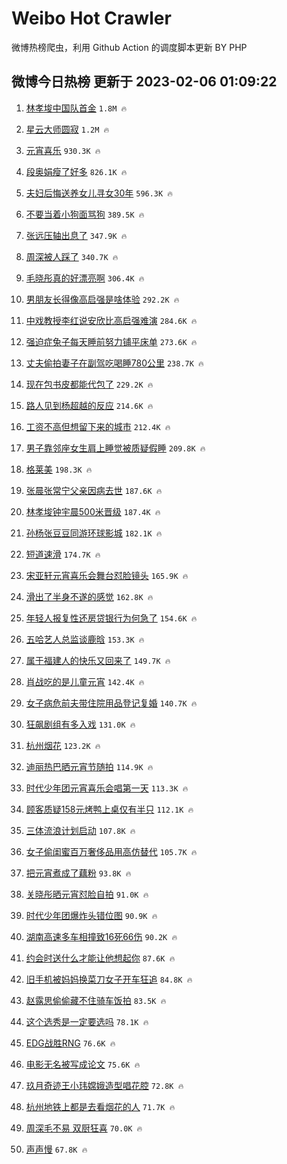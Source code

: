 # Weibo Hot Crawler 



微博热榜爬虫，利用 Github Action 的调度脚本更新 BY PHP 


## 微博今日热榜 更新于 2023-02-06 01:09:22 
1. [林孝埈中国队首金](https://s.weibo.com/weibo?q=%23%E6%9E%97%E5%AD%9D%E5%9F%88%E4%B8%AD%E5%9B%BD%E9%98%9F%E9%A6%96%E9%87%91%23&t=31&band_rank=1&Refer=top) `1.8M 🔥` 

1. [星云大师圆寂](https://s.weibo.com/weibo?q=%23%E6%98%9F%E4%BA%91%E5%A4%A7%E5%B8%88%E5%9C%86%E5%AF%82%23&t=31&band_rank=2&Refer=top) `1.2M 🔥` 

1. [元宵喜乐](https://s.weibo.com/weibo?q=%23%E5%85%83%E5%AE%B5%E5%96%9C%E4%B9%90%23&t=31&band_rank=3&Refer=top) `930.3K 🔥` 

1. [段奥娟瘦了好多](https://s.weibo.com/weibo?q=%23%E6%AE%B5%E5%A5%A5%E5%A8%9F%E7%98%A6%E4%BA%86%E5%A5%BD%E5%A4%9A%23&t=31&band_rank=4&Refer=top) `826.1K 🔥` 

1. [夫妇后悔送养女儿寻女30年](https://s.weibo.com/weibo?q=%23%E5%A4%AB%E5%A6%87%E5%90%8E%E6%82%94%E9%80%81%E5%85%BB%E5%A5%B3%E5%84%BF%E5%AF%BB%E5%A5%B330%E5%B9%B4%23&t=31&band_rank=5&Refer=top) `596.3K 🔥` 

1. [不要当着小狗面骂狗](https://s.weibo.com/weibo?q=%23%E4%B8%8D%E8%A6%81%E5%BD%93%E7%9D%80%E5%B0%8F%E7%8B%97%E9%9D%A2%E9%AA%82%E7%8B%97%23&t=31&band_rank=6&Refer=top) `389.5K 🔥` 

1. [张远压轴出息了](https://s.weibo.com/weibo?q=%23%E5%BC%A0%E8%BF%9C%E5%8E%8B%E8%BD%B4%E5%87%BA%E6%81%AF%E4%BA%86%23&t=31&band_rank=7&Refer=top) `347.9K 🔥` 

1. [周深被人踩了](https://s.weibo.com/weibo?q=%23%E5%91%A8%E6%B7%B1%E8%A2%AB%E4%BA%BA%E8%B8%A9%E4%BA%86%23&t=31&band_rank=8&Refer=top) `340.7K 🔥` 

1. [毛晓彤真的好漂亮啊](https://s.weibo.com/weibo?q=%E6%AF%9B%E6%99%93%E5%BD%A4%E7%9C%9F%E7%9A%84%E5%A5%BD%E6%BC%82%E4%BA%AE%E5%95%8A&t=31&band_rank=9&Refer=top) `306.4K 🔥` 

1. [男朋友长得像高启强是啥体验](https://s.weibo.com/weibo?q=%23%E7%94%B7%E6%9C%8B%E5%8F%8B%E9%95%BF%E5%BE%97%E5%83%8F%E9%AB%98%E5%90%AF%E5%BC%BA%E6%98%AF%E5%95%A5%E4%BD%93%E9%AA%8C%23&t=31&band_rank=10&Refer=top) `292.2K 🔥` 

1. [中戏教授李红说安欣比高启强难演](https://s.weibo.com/weibo?q=%23%E4%B8%AD%E6%88%8F%E6%95%99%E6%8E%88%E6%9D%8E%E7%BA%A2%E8%AF%B4%E5%AE%89%E6%AC%A3%E6%AF%94%E9%AB%98%E5%90%AF%E5%BC%BA%E9%9A%BE%E6%BC%94%23&t=31&band_rank=11&Refer=top) `284.6K 🔥` 

1. [强迫症兔子每天睡前努力铺平床单](https://s.weibo.com/weibo?q=%23%E5%BC%BA%E8%BF%AB%E7%97%87%E5%85%94%E5%AD%90%E6%AF%8F%E5%A4%A9%E7%9D%A1%E5%89%8D%E5%8A%AA%E5%8A%9B%E9%93%BA%E5%B9%B3%E5%BA%8A%E5%8D%95%23&t=31&band_rank=12&Refer=top) `273.6K 🔥` 

1. [丈夫偷拍妻子在副驾吃喝睡780公里](https://s.weibo.com/weibo?q=%23%E4%B8%88%E5%A4%AB%E5%81%B7%E6%8B%8D%E5%A6%BB%E5%AD%90%E5%9C%A8%E5%89%AF%E9%A9%BE%E5%90%83%E5%96%9D%E7%9D%A1780%E5%85%AC%E9%87%8C%23&t=31&band_rank=13&Refer=top) `238.7K 🔥` 

1. [现在包书皮都能代包了](https://s.weibo.com/weibo?q=%23%E7%8E%B0%E5%9C%A8%E5%8C%85%E4%B9%A6%E7%9A%AE%E9%83%BD%E8%83%BD%E4%BB%A3%E5%8C%85%E4%BA%86%23&t=31&band_rank=14&Refer=top) `229.2K 🔥` 

1. [路人见到杨超越的反应](https://s.weibo.com/weibo?q=%23%E8%B7%AF%E4%BA%BA%E8%A7%81%E5%88%B0%E6%9D%A8%E8%B6%85%E8%B6%8A%E7%9A%84%E5%8F%8D%E5%BA%94%23&t=31&band_rank=15&Refer=top) `214.6K 🔥` 

1. [工资不高但想留下来的城市](https://s.weibo.com/weibo?q=%23%E5%B7%A5%E8%B5%84%E4%B8%8D%E9%AB%98%E4%BD%86%E6%83%B3%E7%95%99%E4%B8%8B%E6%9D%A5%E7%9A%84%E5%9F%8E%E5%B8%82%23&t=31&band_rank=16&Refer=top) `212.4K 🔥` 

1. [男子靠邻座女生肩上睡觉被质疑假睡](https://s.weibo.com/weibo?q=%23%E7%94%B7%E5%AD%90%E9%9D%A0%E9%82%BB%E5%BA%A7%E5%A5%B3%E7%94%9F%E8%82%A9%E4%B8%8A%E7%9D%A1%E8%A7%89%E8%A2%AB%E8%B4%A8%E7%96%91%E5%81%87%E7%9D%A1%23&t=31&band_rank=17&Refer=top) `209.8K 🔥` 

1. [格莱美](https://s.weibo.com/weibo?q=%E6%A0%BC%E8%8E%B1%E7%BE%8E&t=31&band_rank=18&Refer=top) `198.3K 🔥` 

1. [张晨张常宁父亲因病去世](https://s.weibo.com/weibo?q=%23%E5%BC%A0%E6%99%A8%E5%BC%A0%E5%B8%B8%E5%AE%81%E7%88%B6%E4%BA%B2%E5%9B%A0%E7%97%85%E5%8E%BB%E4%B8%96%23&t=31&band_rank=19&Refer=top) `187.6K 🔥` 

1. [林孝埈钟宇晨500米晋级](https://s.weibo.com/weibo?q=%23%E6%9E%97%E5%AD%9D%E5%9F%88%E9%92%9F%E5%AE%87%E6%99%A8500%E7%B1%B3%E6%99%8B%E7%BA%A7%23&t=31&band_rank=20&Refer=top) `187.4K 🔥` 

1. [孙杨张豆豆同游环球影城](https://s.weibo.com/weibo?q=%23%E5%AD%99%E6%9D%A8%E5%BC%A0%E8%B1%86%E8%B1%86%E5%90%8C%E6%B8%B8%E7%8E%AF%E7%90%83%E5%BD%B1%E5%9F%8E%23&t=31&band_rank=21&Refer=top) `182.1K 🔥` 

1. [短道速滑](https://s.weibo.com/weibo?q=%E7%9F%AD%E9%81%93%E9%80%9F%E6%BB%91&t=31&band_rank=22&Refer=top) `174.7K 🔥` 

1. [宋亚轩元宵喜乐会舞台怼脸镜头](https://s.weibo.com/weibo?q=%23%E5%AE%8B%E4%BA%9A%E8%BD%A9%E5%85%83%E5%AE%B5%E5%96%9C%E4%B9%90%E4%BC%9A%E8%88%9E%E5%8F%B0%E6%80%BC%E8%84%B8%E9%95%9C%E5%A4%B4%23&t=31&band_rank=23&Refer=top) `165.9K 🔥` 

1. [滑出了半身不遂的感觉](https://s.weibo.com/weibo?q=%23%E6%BB%91%E5%87%BA%E4%BA%86%E5%8D%8A%E8%BA%AB%E4%B8%8D%E9%81%82%E7%9A%84%E6%84%9F%E8%A7%89%23&t=31&band_rank=24&Refer=top) `162.8K 🔥` 

1. [年轻人报复性还房贷银行为何急了](https://s.weibo.com/weibo?q=%23%E5%B9%B4%E8%BD%BB%E4%BA%BA%E6%8A%A5%E5%A4%8D%E6%80%A7%E8%BF%98%E6%88%BF%E8%B4%B7%E9%93%B6%E8%A1%8C%E4%B8%BA%E4%BD%95%E6%80%A5%E4%BA%86%23&t=31&band_rank=25&Refer=top) `154.6K 🔥` 

1. [五哈艺人总监谈鹿晗](https://s.weibo.com/weibo?q=%23%E4%BA%94%E5%93%88%E8%89%BA%E4%BA%BA%E6%80%BB%E7%9B%91%E8%B0%88%E9%B9%BF%E6%99%97%23&t=31&band_rank=26&Refer=top) `153.3K 🔥` 

1. [属于福建人的快乐又回来了](https://s.weibo.com/weibo?q=%23%E5%B1%9E%E4%BA%8E%E7%A6%8F%E5%BB%BA%E4%BA%BA%E7%9A%84%E5%BF%AB%E4%B9%90%E5%8F%88%E5%9B%9E%E6%9D%A5%E4%BA%86%23&t=31&band_rank=27&Refer=top) `149.7K 🔥` 

1. [肖战吃的是儿童元宵](https://s.weibo.com/weibo?q=%23%E8%82%96%E6%88%98%E5%90%83%E7%9A%84%E6%98%AF%E5%84%BF%E7%AB%A5%E5%85%83%E5%AE%B5%23&t=31&band_rank=28&Refer=top) `142.4K 🔥` 

1. [女子病危前夫带住院用品登记复婚](https://s.weibo.com/weibo?q=%23%E5%A5%B3%E5%AD%90%E7%97%85%E5%8D%B1%E5%89%8D%E5%A4%AB%E5%B8%A6%E4%BD%8F%E9%99%A2%E7%94%A8%E5%93%81%E7%99%BB%E8%AE%B0%E5%A4%8D%E5%A9%9A%23&t=31&band_rank=29&Refer=top) `140.7K 🔥` 

1. [狂飙剧组有多入戏](https://s.weibo.com/weibo?q=%23%E7%8B%82%E9%A3%99%E5%89%A7%E7%BB%84%E6%9C%89%E5%A4%9A%E5%85%A5%E6%88%8F%23&t=31&band_rank=30&Refer=top) `131.0K 🔥` 

1. [杭州烟花](https://s.weibo.com/weibo?q=%23%E6%9D%AD%E5%B7%9E%E7%83%9F%E8%8A%B1%23&t=31&band_rank=31&Refer=top) `123.2K 🔥` 

1. [迪丽热巴晒元宵节随拍](https://s.weibo.com/weibo?q=%23%E8%BF%AA%E4%B8%BD%E7%83%AD%E5%B7%B4%E6%99%92%E5%85%83%E5%AE%B5%E8%8A%82%E9%9A%8F%E6%8B%8D%23&t=31&band_rank=32&Refer=top) `114.9K 🔥` 

1. [时代少年团元宵喜乐会唱第一天](https://s.weibo.com/weibo?q=%23%E6%97%B6%E4%BB%A3%E5%B0%91%E5%B9%B4%E5%9B%A2%E5%85%83%E5%AE%B5%E5%96%9C%E4%B9%90%E4%BC%9A%E5%94%B1%E7%AC%AC%E4%B8%80%E5%A4%A9%23&t=31&band_rank=33&Refer=top) `113.3K 🔥` 

1. [顾客质疑158元烤鸭上桌仅有半只](https://s.weibo.com/weibo?q=%23%E9%A1%BE%E5%AE%A2%E8%B4%A8%E7%96%91158%E5%85%83%E7%83%A4%E9%B8%AD%E4%B8%8A%E6%A1%8C%E4%BB%85%E6%9C%89%E5%8D%8A%E5%8F%AA%23&t=31&band_rank=34&Refer=top) `112.1K 🔥` 

1. [三体流浪计划启动](https://s.weibo.com/weibo?q=%23%E4%B8%89%E4%BD%93%E6%B5%81%E6%B5%AA%E8%AE%A1%E5%88%92%E5%90%AF%E5%8A%A8%23&t=31&band_rank=35&Refer=top) `107.8K 🔥` 

1. [女子偷闺蜜百万奢侈品用高仿替代](https://s.weibo.com/weibo?q=%23%E5%A5%B3%E5%AD%90%E5%81%B7%E9%97%BA%E8%9C%9C%E7%99%BE%E4%B8%87%E5%A5%A2%E4%BE%88%E5%93%81%E7%94%A8%E9%AB%98%E4%BB%BF%E6%9B%BF%E4%BB%A3%23&t=31&band_rank=36&Refer=top) `105.7K 🔥` 

1. [把元宵煮成了藕粉](https://s.weibo.com/weibo?q=%23%E6%8A%8A%E5%85%83%E5%AE%B5%E7%85%AE%E6%88%90%E4%BA%86%E8%97%95%E7%B2%89%23&t=31&band_rank=37&Refer=top) `93.8K 🔥` 

1. [关晓彤晒元宵怼脸自拍](https://s.weibo.com/weibo?q=%23%E5%85%B3%E6%99%93%E5%BD%A4%E6%99%92%E5%85%83%E5%AE%B5%E6%80%BC%E8%84%B8%E8%87%AA%E6%8B%8D%23&t=31&band_rank=38&Refer=top) `91.0K 🔥` 

1. [时代少年团爆炸头错位图](https://s.weibo.com/weibo?q=%23%E6%97%B6%E4%BB%A3%E5%B0%91%E5%B9%B4%E5%9B%A2%E7%88%86%E7%82%B8%E5%A4%B4%E9%94%99%E4%BD%8D%E5%9B%BE%23&t=31&band_rank=39&Refer=top) `90.9K 🔥` 

1. [湖南高速多车相撞致16死66伤](https://s.weibo.com/weibo?q=%23%E6%B9%96%E5%8D%97%E9%AB%98%E9%80%9F%E5%A4%9A%E8%BD%A6%E7%9B%B8%E6%92%9E%E8%87%B416%E6%AD%BB66%E4%BC%A4%23&t=31&band_rank=40&Refer=top) `90.2K 🔥` 

1. [约会时送什么才能让他想起你](https://s.weibo.com/weibo?q=%23%E7%BA%A6%E4%BC%9A%E6%97%B6%E9%80%81%E4%BB%80%E4%B9%88%E6%89%8D%E8%83%BD%E8%AE%A9%E4%BB%96%E6%83%B3%E8%B5%B7%E4%BD%A0%23&t=31&band_rank=41&Refer=top) `87.6K 🔥` 

1. [旧手机被妈妈换菜刀女子开车狂追](https://s.weibo.com/weibo?q=%23%E6%97%A7%E6%89%8B%E6%9C%BA%E8%A2%AB%E5%A6%88%E5%A6%88%E6%8D%A2%E8%8F%9C%E5%88%80%E5%A5%B3%E5%AD%90%E5%BC%80%E8%BD%A6%E7%8B%82%E8%BF%BD%23&t=31&band_rank=42&Refer=top) `84.8K 🔥` 

1. [赵露思偷偷藏不住骑车饭拍](https://s.weibo.com/weibo?q=%23%E8%B5%B5%E9%9C%B2%E6%80%9D%E5%81%B7%E5%81%B7%E8%97%8F%E4%B8%8D%E4%BD%8F%E9%AA%91%E8%BD%A6%E9%A5%AD%E6%8B%8D%23&t=31&band_rank=43&Refer=top) `83.5K 🔥` 

1. [这个选秀是一定要选吗](https://s.weibo.com/weibo?q=%23%E8%BF%99%E4%B8%AA%E9%80%89%E7%A7%80%E6%98%AF%E4%B8%80%E5%AE%9A%E8%A6%81%E9%80%89%E5%90%97%23&t=31&band_rank=44&Refer=top) `78.1K 🔥` 

1. [EDG战胜RNG](https://s.weibo.com/weibo?q=%23EDG%E6%88%98%E8%83%9CRNG%23&t=31&band_rank=45&Refer=top) `76.6K 🔥` 

1. [电影无名被写成论文](https://s.weibo.com/weibo?q=%23%E7%94%B5%E5%BD%B1%E6%97%A0%E5%90%8D%E8%A2%AB%E5%86%99%E6%88%90%E8%AE%BA%E6%96%87%23&t=31&band_rank=46&Refer=top) `75.6K 🔥` 

1. [玖月奇迹王小玮嫦娥造型唱花腔](https://s.weibo.com/weibo?q=%23%E7%8E%96%E6%9C%88%E5%A5%87%E8%BF%B9%E7%8E%8B%E5%B0%8F%E7%8E%AE%E5%AB%A6%E5%A8%A5%E9%80%A0%E5%9E%8B%E5%94%B1%E8%8A%B1%E8%85%94%23&t=31&band_rank=47&Refer=top) `72.8K 🔥` 

1. [杭州地铁上都是去看烟花的人](https://s.weibo.com/weibo?q=%23%E6%9D%AD%E5%B7%9E%E5%9C%B0%E9%93%81%E4%B8%8A%E9%83%BD%E6%98%AF%E5%8E%BB%E7%9C%8B%E7%83%9F%E8%8A%B1%E7%9A%84%E4%BA%BA%23&t=31&band_rank=48&Refer=top) `71.7K 🔥` 

1. [周深毛不易 双厨狂喜](https://s.weibo.com/weibo?q=%E5%91%A8%E6%B7%B1%E6%AF%9B%E4%B8%8D%E6%98%93%20%E5%8F%8C%E5%8E%A8%E7%8B%82%E5%96%9C&t=31&band_rank=49&Refer=top) `70.0K 🔥` 

1. [声声慢](https://s.weibo.com/weibo?q=%E5%A3%B0%E5%A3%B0%E6%85%A2&t=31&band_rank=50&Refer=top) `67.8K 🔥` 

